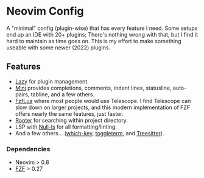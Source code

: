 # Neovim Config

A "minimal" config (plugin-wise) that has every feature I need. Some setups end up an IDE with 20+ plugins; There's nothing wrong with that, but I find it hard to maintain as time goes on. This is my effort to make something useable with some newer (2022) plugins.

## Features
-   [Lazy](https://github.com/folke/lazy.nvim) for plugin management.
-   [Mini](https://github.com/echasnovski/mini.nvim) provides completions, comments, indent lines, statusline, auto-pairs, tabline, and a few others.
-   [FzfLua](https://github.com/ibhagwan/fzf-lua) where most people would use Telescope. I find Telescope can slow down on larger projects, and this modern implementation of FZF offers nearly the same features, just faster.
-   [Rooter](https://github.com/notjedi/nvim-rooter.lua) for searching within project directory.
-   LSP with [Null-ls](https://github.com/jose-elias-alvarez/null-ls.nvim) for all formatting/linting.
-   And a few others... ([which-key](https://github.com/folke/which-key.nvim), [toggleterm](https://github.com/akinsho/toggleterm.nvim), and [Treesitter](https://github.com/nvim-treesitter/nvim-treesitter)).

### Dependencies
-   Neovim > 0.8
-   [FZF](https://github.com/junegunn/fzf) > 0.27
